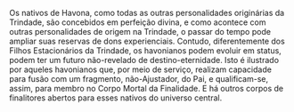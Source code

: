﻿Os nativos de Havona, como todas as outras personalidades originárias da Trindade, são concebidos em perfeição divina, e como acontece com outras personalidades de origem na Trindade, o passar do tempo pode ampliar suas reservas de dons experienciais. Contudo, diferentemente dos Filhos Estacionários da Trindade, os havonianos podem evoluir em status, podem ter um futuro não-revelado de destino-eternidade. Isto é ilustrado por aqueles havonianos que, por meio de serviço, realizam capacidade para fusão com um fragmento, não-Ajustador, do Pai, e qualificam-se, assim, para membro no Corpo Mortal da Finalidade. E há outros corpos de finalitores abertos para esses nativos do universo central.